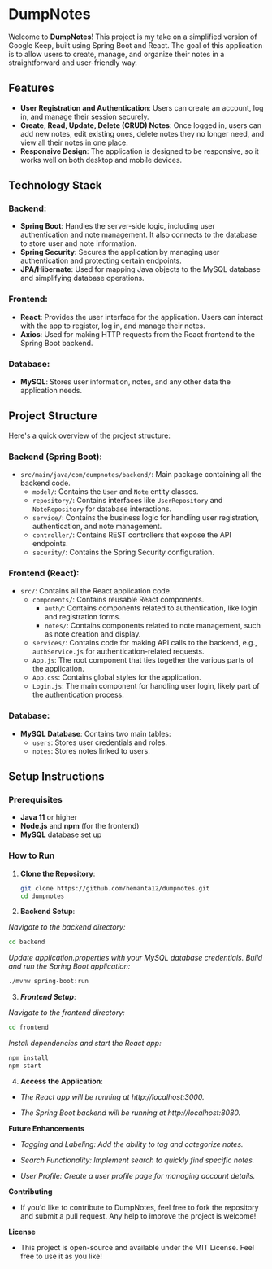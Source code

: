 # DumpNotes

Welcome to **DumpNotes**! This project is my take on a simplified version of Google Keep, built using Spring Boot and React. The goal of this application is to allow users to create, manage, and organize their notes in a straightforward and user-friendly way.

## Features

- **User Registration and Authentication**: Users can create an account, log in, and manage their session securely.
- **Create, Read, Update, Delete (CRUD) Notes**: Once logged in, users can add new notes, edit existing ones, delete notes they no longer need, and view all their notes in one place.
- **Responsive Design**: The application is designed to be responsive, so it works well on both desktop and mobile devices.

## Technology Stack

### Backend:
- **Spring Boot**: Handles the server-side logic, including user authentication and note management. It also connects to the database to store user and note information.
- **Spring Security**: Secures the application by managing user authentication and protecting certain endpoints.
- **JPA/Hibernate**: Used for mapping Java objects to the MySQL database and simplifying database operations.

### Frontend:
- **React**: Provides the user interface for the application. Users can interact with the app to register, log in, and manage their notes.
- **Axios**: Used for making HTTP requests from the React frontend to the Spring Boot backend.

### Database:
- **MySQL**: Stores user information, notes, and any other data the application needs.

## Project Structure

Here's a quick overview of the project structure:

### Backend (Spring Boot):
- `src/main/java/com/dumpnotes/backend/`: Main package containing all the backend code.
  - `model/`: Contains the `User` and `Note` entity classes.
  - `repository/`: Contains interfaces like `UserRepository` and `NoteRepository` for database interactions.
  - `service/`: Contains the business logic for handling user registration, authentication, and note management.
  - `controller/`: Contains REST controllers that expose the API endpoints.
  - `security/`: Contains the Spring Security configuration.

### Frontend (React):
- `src/`: Contains all the React application code.
  - `components/`: Contains reusable React components.
    - `auth/`: Contains components related to authentication, like login and registration forms.
    - `notes/`: Contains components related to note management, such as note creation and display.
  - `services/`: Contains code for making API calls to the backend, e.g., `authService.js` for authentication-related requests.
  - `App.js`: The root component that ties together the various parts of the application.
  - `App.css`: Contains global styles for the application.
  - `Login.js`: The main component for handling user login, likely part of the authentication process.

### Database:
- **MySQL Database**: Contains two main tables:
  - `users`: Stores user credentials and roles.
  - `notes`: Stores notes linked to users.

## Setup Instructions

### Prerequisites
- **Java 11** or higher
- **Node.js** and **npm** (for the frontend)
- **MySQL** database set up

### How to Run

1. **Clone the Repository**:
   ```bash
   git clone https://github.com/hemanta12/dumpnotes.git
   cd dumpnotes
2. **Backend Setup**:

*Navigate to the backend directory:*
```bash
cd backend
```
*Update application.properties with your MySQL database credentials.*
*Build and run the Spring Boot application:*
```bash
./mvnw spring-boot:run
```
3. ***Frontend Setup***:

*Navigate to the frontend directory:*
```bash
cd frontend
```
*Install dependencies and start the React app:*
```bash
npm install
npm start
```
4. **Access the Application**:

- *The React app will be running at http://localhost:3000.*

- *The Spring Boot backend will be running at http://localhost:8080.*

**Future Enhancements**

- *Tagging and Labeling: Add the ability to tag and categorize notes.*

- *Search Functionality: Implement search to quickly find specific notes.*

- *User Profile: Create a user profile page for managing account details.*

**Contributing**

- If you'd like to contribute to DumpNotes, feel free to fork the repository and submit a pull request. Any help to improve the project is welcome!

**License**
- This project is open-source and available under the MIT License. Feel free to use it as you like!

